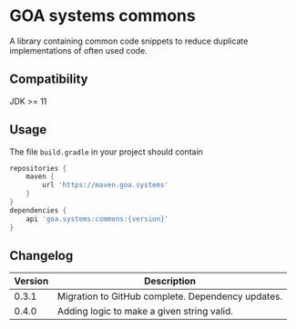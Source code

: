 # GOA systems commons

A library containing common code snippets to reduce duplicate implementations of often used code.

## Compatibility

JDK >= 11

## Usage
The file `build.gradle` in your project should contain
```groovy
repositories {
	maven {
		url 'https://maven.goa.systems'
	}
}
dependencies {
	api 'goa.systems:commons:{version}'
}
```

## Changelog

|Version|Description|
|-|-|
|0.3.1|Migration to GitHub complete. Dependency updates.|
|0.4.0|Adding logic to make a given string valid.|
